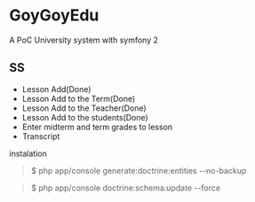 GoyGoyEdu
================================
A PoC University system with symfony 2



SS
-----------------------------------
+ Lesson Add(Done)
+ Lesson Add to the Term(Done)
+ Lesson Add to the Teacher(Done)
+ Lesson Add to the students(Done)
+ Enter midterm and term grades to lesson
+ Transcript

instalation
> $ php app/console generate:doctrine:entities --no-backup

> $ php app/console doctrine:schema:update --force